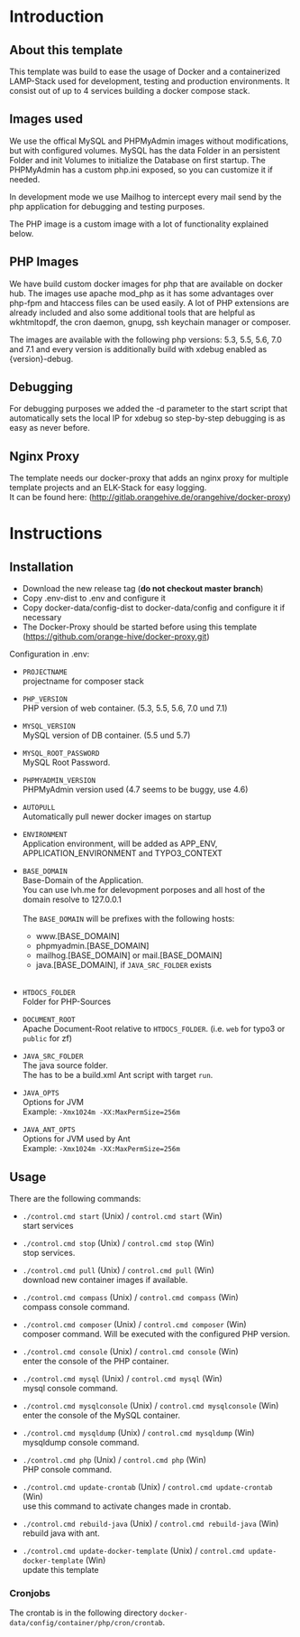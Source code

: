# Introduction

## About this template

This template was build to ease the usage of Docker and a containerized LAMP-Stack used for development, testing and
production environments. It consist out of up to 4 services building a docker compose stack.


## Images used

We use the offical MySQL and PHPMyAdmin images without modifications, but with configured volumes.
MySQL has the data Folder in an persistent Folder and init Volumes to initialize the Database on first startup.
The PHPMyAdmin has a custom php.ini exposed, so you can customize it if needed.

In development mode we use Mailhog to intercept every mail send by the php application for debugging and testing purposes.

The PHP image is a custom image with a lot of functionality explained below.


## PHP Images

We have build custom docker images for php that are available on docker hub. The images use apache mod_php as it has
some advantages over php-fpm and htaccess files can be used easily. A lot of PHP extensions are already included and
also some additional tools that are helpful as wkhtmltopdf, the cron daemon, gnupg, ssh keychain manager or composer.

The images are available with the following php versions: 5.3, 5.5, 5.6, 7.0 and 7.1 and every version is additionally
build with xdebug enabled as {version}-debug.


## Debugging

For debugging purposes we added the -d parameter to the start script that automatically sets the local IP for xdebug so
step-by-step debugging is as easy as never before.


## Nginx Proxy

The template needs our docker-proxy that adds an nginx proxy for multiple template projects
and an ELK-Stack for easy logging.<br />
It can be found here: (http://gitlab.orangehive.de/orangehive/docker-proxy)


# Instructions

## Installation

* Download the new release tag (**do not checkout master branch**)
* Copy .env-dist to .env and configure it
* Copy docker-data/config-dist to docker-data/config and configure it if necessary
* The Docker-Proxy should be started before using this template (https://github.com/orange-hive/docker-proxy.git)

Configuration in .env:

* `PROJECTNAME`<br />
    projectname for composer stack

* `PHP_VERSION`<br />
    PHP version of web container. (5.3, 5.5, 5.6, 7.0 und 7.1)

* `MYSQL_VERSION`<br />
    MySQL version of DB container. (5.5 und 5.7)

* `MYSQL_ROOT_PASSWORD`<br />
    MySQL Root Password.

* `PHPMYADMIN_VERSION`<br />
    PHPMyAdmin version used (4.7 seems to be buggy, use 4.6)

* `AUTOPULL`<br />
    Automatically pull newer docker images on startup

* `ENVIRONMENT`<br />
    Application environment, will be added as APP_ENV, APPLICATION_ENVIRONMENT and TYPO3_CONTEXT

* `BASE_DOMAIN`<br />
    Base-Domain of the Application.<br />
    You can use lvh.me for delevopment porposes and all host of the domain resolve to 127.0.0.1<br />
    <br />
    The `BASE_DOMAIN` will be prefixes with the following hosts:
    
    - w<span>ww</span>.[BASE_DOMAIN]
    - phpmyadmin.[BASE_DOMAIN]
    - mailhog.[BASE_DOMAIN] or mail.[BASE_DOMAIN]
    - java.[BASE_DOMAIN], if `JAVA_SRC_FOLDER` exists
    <br /><br />

* `HTDOCS_FOLDER`<br />
    Folder for PHP-Sources

* `DOCUMENT_ROOT`<br />
    Apache Document-Root relative to `HTDOCS_FOLDER`. (i.e. `web` for typo3 or `public` for zf)

* `JAVA_SRC_FOLDER`<br />
    The java source folder.<br />
    The has to be a build.xml Ant script with target `run`.

* `JAVA_OPTS`<br />
    Options for JVM<br />
    Example: `-Xmx1024m -XX:MaxPermSize=256m`

* `JAVA_ANT_OPTS`<br />
    Options for JVM used by Ant<br />
    Example: `-Xmx1024m -XX:MaxPermSize=256m`


## Usage

There are the following commands:

* `./control.cmd start` (Unix) / `control.cmd start` (Win)<br />
    start services
 
* `./control.cmd stop` (Unix) / `control.cmd stop` (Win)<br />
    stop services.

* `./control.cmd pull` (Unix) / `control.cmd pull` (Win)<br />
    download new container images if available.

* `./control.cmd compass` (Unix) / `control.cmd compass` (Win)<br />
    compass console command.

* `./control.cmd composer` (Unix) / `control.cmd composer` (Win)<br />
    composer command. Will be executed with the configured PHP version.

* `./control.cmd console` (Unix) / `control.cmd console` (Win)<br />
    enter the console of the PHP container.

* `./control.cmd mysql` (Unix) / `control.cmd mysql` (Win)<br />
    mysql console command.

* `./control.cmd mysqlconsole` (Unix) / `control.cmd mysqlconsole` (Win)<br />
    enter the console of the MySQL container.

* `./control.cmd mysqldump` (Unix) / `control.cmd mysqldump` (Win)<br />
    mysqldump console command.

* `./control.cmd php` (Unix) / `control.cmd php` (Win)<br />
    PHP console command.

* `./control.cmd update-crontab` (Unix) / `control.cmd update-crontab` (Win)<br />
    use this command to activate changes made in crontab.

* `./control.cmd rebuild-java` (Unix) / `control.cmd rebuild-java` (Win)<br />
    rebuild java with ant.

* `./control.cmd update-docker-template` (Unix) / `control.cmd update-docker-template` (Win)<br />
    update this template


### Cronjobs
The crontab is in the following directory `docker-data/config/container/php/cron/crontab`.
